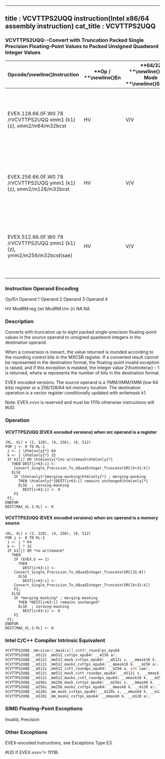 ----------------------------
title : VCVTTPS2UQQ instruction(Intel x86/64 assembly instruction)
cat_title : VCVTTPS2UQQ
----------------------------
### VCVTTPS2UQQ--Convert with Truncation Packed Single Precision Floating-Point Values to Packed Unsigned Quadword Integer Values


|**Opcode/**\newline{}**Instruction**|**Op / **\newline{}**En**|**64/32 **\newline{}**bit Mode **\newline{}**Support**|**CPUID **\newline{}**Feature **\newline{}**Flag**|**Description**|
|------------------------------------|-------------------------|------------------------------------------------------|--------------------------------------------------|---------------|
|EVEX.128.66.0F.W0 78 /rVCVTTPS2UQQ xmm1 {k1}{z}, xmm2/m64/m32bcst|HV|V/V|AVX512VLAVX512DQ|Convert two packed single precision floating-point values from xmm2/m64/m32bcst to two packed unsigned quadword values in xmm1 using truncation subject to writemask k1.|
|EVEX.256.66.0F.W0 78 /rVCVTTPS2UQQ ymm1 {k1}{z}, xmm2/m128/m32bcst|HV|V/V|AVX512VLAVX512DQ|Convert four packed single precision floating-point values from xmm2/m128/m32bcst to four packed unsigned quadword values in ymm1 using truncation subject to writemask k1.|
|EVEX.512.66.0F.W0 78 /rVCVTTPS2UQQ zmm1 {k1}{z}, ymm2/m256/m32bcst{sae}|HV|V/V|AVX512DQ|Convert eight packed single precision floating-point values from ymm2/m256/m32bcst to eight packed unsigned quadword values in zmm1 using truncation subject to writemask k1.|
###                 Instruction Operand Encoding


Op/En Operand 1 Operand 2 Operand 3 Operand 4

HV ModRM:reg (w) ModRM:r/m (r) NA NA

### Description


Converts with truncation up to eight packed single-precision floating-point values in the source operand to unsigned quadword integers in the destination operand.

When a conversion is inexact, the value returned is rounded according to the rounding control bits in the MXCSR register. If a converted result cannot be represented in the destination format, the floating-point invalid exception is raised, and if this exception is masked, the integer value 2\footnote{w}  - 1 is returned, where w represents the number of bits in the destination format.

EVEX encoded versions: The source operand is a YMM/XMM/XMM (low 64 bits) register or a 256/128/64-bit memory location. The destination operation is a vector register conditionally updated with writemask k1. 

Note: EVEX.vvvv is reserved and must be 1111b otherwise instructions will #UD.


### Operation
#### VCVTTPS2UQQ (EVEX encoded versions) when src operand is a register
```info-verb
(KL, VL) = (2, 128), (4, 256), (8, 512)
FOR j <-  0 TO KL-1
 i  <- j \htmlonly{*} 64
 k <-  j \htmlonly{*} 32
 IF k1[j] OR \htmlonly{*}no writemask\htmlonly{*}
   THEN DEST[i+63:i] <- 
    Convert_Single_Precision_To_UQuadInteger_Truncate(SRC[k+31:k])
   ELSE 
    IF \htmlonly{*}merging-masking\htmlonly{*} ; merging-masking
      THEN \htmlonly{*}DEST[i+63:i] remains unchanged\htmlonly{*}
      ELSE  ; zeroing-masking
        DEST[i+63:i] <-  0
    FI
 FI;
ENDFOR
DEST[MAX_VL-1:VL]  <- 0
```
#### VCVTTPS2UQQ (EVEX encoded versions) when src operand is a memory source
```info-verb
(KL, VL) = (2, 128), (4, 256), (8, 512)
FOR j <-  0 TO KL-1
 i <-  j * 64
 k <-  j * 32
 IF k1[j] OR *no writemask*
   THEN 
    IF (EVEX.b == 1) 
      THEN
        DEST[i+63:i] <- 
    Convert_Single_Precision_To_UQuadInteger_Truncate(SRC[31:0])
      ELSE 
        DEST[i+63:i]  <-
    Convert_Single_Precision_To_UQuadInteger_Truncate(SRC[k+31:k])
    FI;
   ELSE 
    IF *merging-masking* ; merging-masking
      THEN *DEST[i+63:i] remains unchanged*
      ELSE  ; zeroing-masking
        DEST[i+63:i]  <- 0
    FI
 FI;
ENDFOR
DEST[MAX_VL-1:VL]  <- 0
```

### Intel C/C++ Compiler Intrinsic Equivalent

```cpp
VCVTTPS2UQQ _mm<size>[_mask[z]]_cvtt[_round]ps_epu64
VCVTTPS2UQQ __m512i _mm512_cvttps_epu64( __m256 a);
VCVTTPS2UQQ __m512i _mm512_mask_cvttps_epu64( __m512i s, __mmask16 k, __m256 a);
VCVTTPS2UQQ __m512i _mm512_maskz_cvttps_epu64( __mmask16 k, __m256 a);
VCVTTPS2UQQ __m512i _mm512_cvtt_roundps_epu64( __m256 a, int sae);
VCVTTPS2UQQ __m512i _mm512_mask_cvtt_roundps_epu64( __m512i s, __mmask16 k, __m256 a, int sae);
VCVTTPS2UQQ __m512i _mm512_maskz_cvtt_roundps_epu64( __mmask16 k, __m256 a, int sae);
VCVTTPS2UQQ __m256i _mm256_mask_cvttps_epu64( __m256i s, __mmask8 k, __m128 a);
VCVTTPS2UQQ __m256i _mm256_maskz_cvttps_epu64( __mmask8 k, __m128 a);
VCVTTPS2UQQ __m128i _mm_mask_cvttps_epu64( __m128i s, __mmask8 k, __m128 a);
VCVTTPS2UQQ __m128i _mm_maskz_cvttps_epu64( __mmask8 k, __m128 a);
```
### SIMD Floating-Point Exceptions


Invalid, Precision

### Other Exceptions


EVEX-encoded instructions, see Exceptions Type E3.

#UD If EVEX.vvvv != 1111B.

